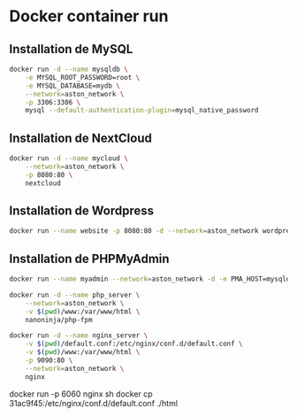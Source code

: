 # Docker container run

## Installation de MySQL

```sh
docker run -d --name mysqldb \
    -e MYSQL_ROOT_PASSWORD=root \
    -e MYSQL_DATABASE=mydb \
    --network=aston_network \
    -p 3306:3306 \
    mysql --default-authentication-plugin=mysql_native_password 
```

## Installation de NextCloud

```sh
docker run -d --name mycloud \
    --network=aston_network \
    -p 8080:80 \
    nextcloud
```

## Installation de Wordpress

```sh
docker run --name website -p 8080:80 -d --network=aston_network wordpress
```

## Installation de PHPMyAdmin

```sh
docker run --name myadmin --network=aston_network -d -e PMA_HOST=mysqldb -p "192.168.99.100:8000":80 phpmyadmin/phpmyadmin
```

```sh
docker run -d --name php_server \
    --network=aston_network \
    -v $(pwd)/www:/var/www/html \
    nanoninja/php-fpm
```

```sh
docker run -d --name nginx_server \
    -v $(pwd)/default.conf:/etc/nginx/conf.d/default.conf \
    -v $(pwd)/www:/var/www/html \
    -p 9090:80 \
    --network=aston_network \
    nginx
```

docker run -p 6060 nginx sh
docker cp 31ac9f45:/etc/nginx/conf.d/default.conf ./html
